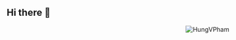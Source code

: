 ## Hi there 👋

<a href="/">
  <img src="https://github-readme-stats.vercel.app/api?username=HungVPham&show_icons=true" alt="HungVPham" theme=radical align="right"  />
</a>

<!--
**HungVPham/HungVPham** is a ✨ _special_ ✨ repository because its `README.md` (this file) appears on your GitHub profile.

Here are some ideas to get you started:

- 🔭 I’m currently working on ...
- 🌱 I’m currently learning ...
- 👯 I’m looking to collaborate on ...
- 🤔 I’m looking for help with ...
- 💬 Ask me about ...
- 📫 How to reach me: ...
- 😄 Pronouns: ...
- ⚡ Fun fact: ...
-->
